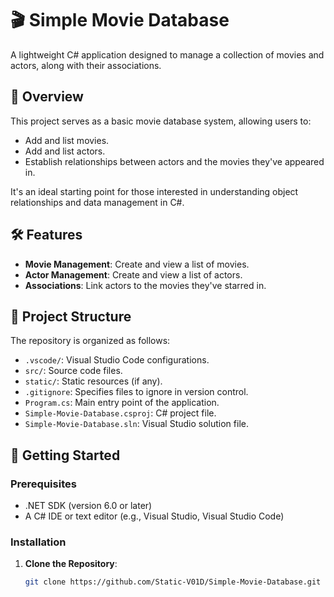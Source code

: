# 🎬 Simple Movie Database

A lightweight C# application designed to manage a collection of movies and actors, along with their associations.

## 📖 Overview

This project serves as a basic movie database system, allowing users to:

- Add and list movies.
- Add and list actors.
- Establish relationships between actors and the movies they've appeared in.

It's an ideal starting point for those interested in understanding object relationships and data management in C#.

## 🛠️ Features

- **Movie Management**: Create and view a list of movies.
- **Actor Management**: Create and view a list of actors.
- **Associations**: Link actors to the movies they've starred in.

## 📂 Project Structure

The repository is organized as follows:

- `.vscode/`: Visual Studio Code configurations.
- `src/`: Source code files.
- `static/`: Static resources (if any).
- `.gitignore`: Specifies files to ignore in version control.
- `Program.cs`: Main entry point of the application.
- `Simple-Movie-Database.csproj`: C# project file.
- `Simple-Movie-Database.sln`: Visual Studio solution file.

## 🚀 Getting Started

### Prerequisites

- .NET SDK (version 6.0 or later)
- A C# IDE or text editor (e.g., Visual Studio, Visual Studio Code)

### Installation

1. **Clone the Repository**:

   ```bash
   git clone https://github.com/Static-V01D/Simple-Movie-Database.git
